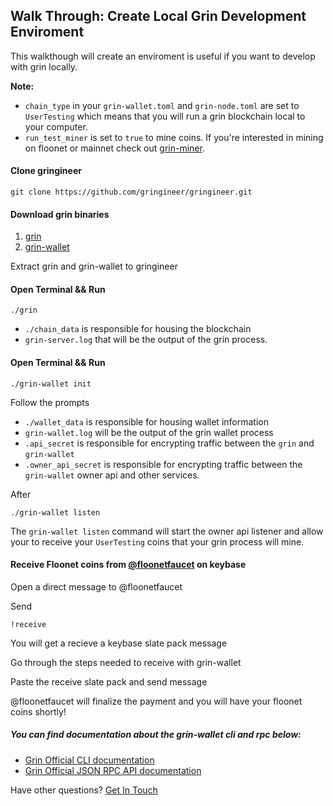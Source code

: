 ## Walk Through: Create Local Grin Development Enviroment

This walkthough will create an enviroment is useful if you want to develop with grin locally.

**Note:**

- `chain_type` in your `grin-wallet.toml` and `grin-node.toml` are set to `UserTesting` which means that you will run a grin blockchain local to your computer.
- `run_test_miner` is set to `true` to mine coins. If you're interested in mining on floonet or mainnet check out [grin-miner](https://github.com/mimblewimble/grin-miner).

#### Clone gringineer

`git clone https://github.com/gringineer/gringineer.git`

#### Download grin binaries

1. [grin](https://github.com/mimblewimble/grin/releases)
1. [grin-wallet](https://github.com/mimblewimble/grin-wallet/releases)

Extract grin and grin-wallet to gringineer

#### Open Terminal && Run

`./grin`

- `./chain_data` is responsible for housing the blockchain
- `grin-server.log` that will be the output of the grin process.

#### Open Terminal && Run

`./grin-wallet init`

Follow the prompts

- `./wallet_data` is responsible for housing wallet information
- `grin-wallet.log` will be the output of the grin wallet process
- `.api_secret` is responsible for encrypting traffic between the `grin` and `grin-wallet`
- `.owner_api_secret` is responsible for encrypting traffic between the `grin-wallet` owner api and other services.

After

`./grin-wallet listen`

The `grin-wallet listen` command will start the owner api listener and allow your to receive your `UserTesting` coins that your grin process will mine.

#### Receive Floonet coins from [@floonetfaucet](https://keybase.io/floonetfaucet) on keybase

Open a direct message to @floonetfaucet

Send

`!receive`

You will get a recieve a keybase slate pack message

Go through the steps needed to receive with grin-wallet

Paste the receive slate pack and send message

@floonetfaucet will finalize the payment and you will have your floonet coins shortly!

##### You can find documentation about the grin-wallet cli and rpc below:

- [Grin Official CLI documentation](https://github.com/mimblewimble/docs/wiki/Wallet-User-Guide)
- [Grin Official JSON RPC API documentation](https://github.com/mimblewimble/docs/wiki/Wallet-JSON-RPC-API-Guide)

Have other questions?
[Get In Touch](https://keybase.io/gringineer)
